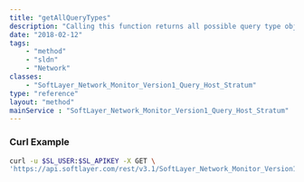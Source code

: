 ```yaml
---
title: "getAllQueryTypes"
description: "Calling this function returns all possible query type objects. These objects are to be used to set the values on the SoftLayer_Network_Monitor_Version1_Query_Host when creating new monitoring instances. "
date: "2018-02-12"
tags:
    - "method"
    - "sldn"
    - "Network"
classes:
    - "SoftLayer_Network_Monitor_Version1_Query_Host_Stratum"
type: "reference"
layout: "method"
mainService : "SoftLayer_Network_Monitor_Version1_Query_Host_Stratum"
---
```


### Curl Example
```bash
curl -u $SL_USER:$SL_APIKEY -X GET \
'https://api.softlayer.com/rest/v3.1/SoftLayer_Network_Monitor_Version1_Query_Host_Stratum/getAllQueryTypes'
```
